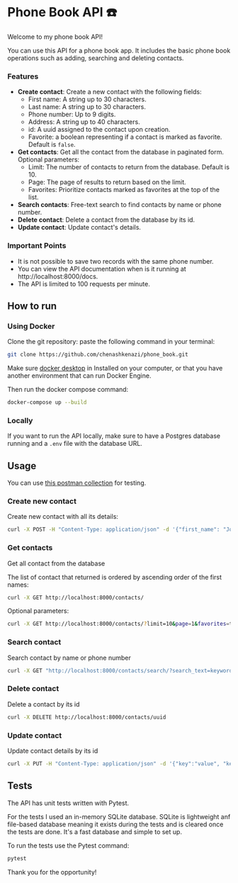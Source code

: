 # Phone Book API ☎️

Welcome to my phone book API! 

You can use this API for a phone book app. It includes the basic phone book operations such as adding, searching and deleting contacts.

### Features
- **Create contact**: Create a new contact with the following fields:
    - First name: A string up to 30 characters.
    - Last name: A string up to 30 characters.
    - Phone number: Up to 9 digits.
    - Address: A string up to 40 characters.
    - id: A uuid assigned to the contact upon creation.
    - Favorite: a boolean representing if a contact is marked as favorite. Default is `false`.
- **Get contacts**: Get all the contact from the database in paginated form. Optional parameters:
    - Limit: The number of contacts to return from the database. Default is 10.
    - Page: The page of results to return based on the limit.
    - Favorites: Prioritize contacts marked as favorites at the top of the list.
- **Search contacts**: Free-text search to find contacts by name or phone number.
- **Delete contact**: Delete a contact from the database by its id.
- **Update contact**: Update contact's details.

### Important Points
- It is not possible to save two records with the same phone number.
- You can view the API documentation when is it running at http://localhost:8000/docs.
- The API is limited to 100 requests per minute.



## How to run

### Using Docker
Clone the git repository: paste the following command in your terminal:
```bash
git clone https://github.com/chenashkenazi/phone_book.git
```
Make sure [docker desktop](https://www.docker.com/products/docker-desktop/) in Installed on your computer, or that you have another environment that can run Docker Engine.


Then run the docker compose command:
```bash
docker-compose up --build
```

### Locally
If you want to run the API locally, make sure to have a Postgres database running and a `.env` file with the database URL.

## Usage
You can use [this postman collection](https://team22-1890.postman.co/workspace/team-Workspace~ea3a6291-66a7-4810-821c-d5c4ecb0c298/collection/12175517-3feeb71d-7b65-4189-b9e1-4dc0d5715381?action=share&creator=12175517) for testing.
### Create new contact
Create new contact with all its details:

```bash
curl -X POST -H "Content-Type: application/json" -d '{"first_name": "John", "last_name": "Doe", "phone_number": "027986482", "address": "Hollywood", "is_favorite": "true"}' http://localhost:8000/contacts/
```

### Get contacts
Get all contact from the database

The list of contact that returned is ordered by ascending order of the first names:

```bash
curl -X GET http://localhost:8000/contacts/
```
Optional parameters:

```bash
curl -X GET http://localhost:8000/contacts/?limit=10&page=1&favorites=true
```

### Search contact
Search contact by name or phone number
```bash
curl -X GET "http://localhost:8000/contacts/search/?search_text=keyword"
```

### Delete contact
Delete a contact by its id
```bash
curl -X DELETE http://localhost:8000/contacts/uuid
```

### Update contact
Update contact details by its id
```bash
curl -X PUT -H "Content-Type: application/json" -d '{"key":"value", "key", "value"}' http://localhost:8000/contacts/uuid
```

## Tests
The API has unit tests written with Pytest.

For the tests I used an in-memory SQLite database. SQLite is lightweight anf file-based database meaning it exists during the tests and is cleared once the tests are done. It's a fast database and simple to set up.

To run the tests use the Pytest command:
```bash
pytest
```

Thank you for the opportunity!

